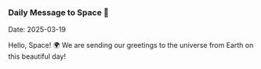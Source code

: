 ### Daily Message to Space 🌌
Date: 2025-03-19

Hello, Space! 🌍 We are sending our greetings to the universe from Earth on this beautiful day!
